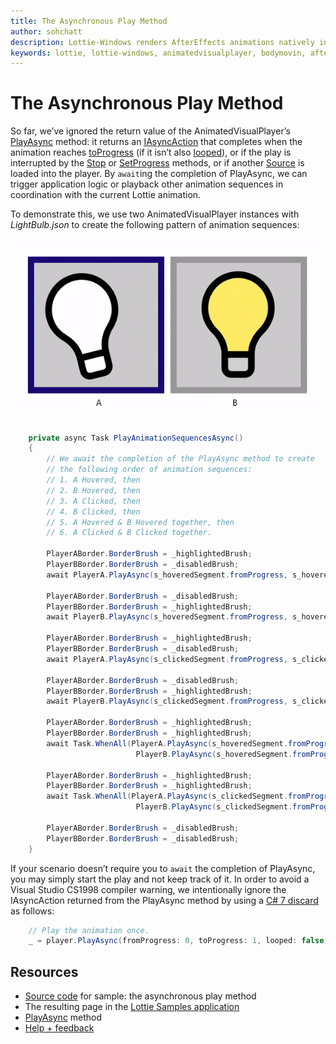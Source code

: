 ```yaml
---
title: The Asynchronous Play Method
author: sohchatt
description: Lottie-Windows renders AfterEffects animations natively in Windows applications.
keywords: lottie, lottie-windows, animatedvisualplayer, bodymovin, aftereffects, windows 10, uwp, uwp community toolkit
---
```


# The Asynchronous Play Method

So far, we’ve ignored the return value of the AnimatedVisualPlayer’s [PlayAsync](https://docs.microsoft.com/uwp/api/microsoft.ui.xaml.controls.animatedvisualplayer.playasync) method: it returns an [IAsyncAction](https://docs.microsoft.com/uwp/api/microsoft.ui.xaml.controls.animatedvisualplayer.playasync#returns) that completes when the animation reaches [toProgress](https://docs.microsoft.com/uwp/api/microsoft.ui.xaml.controls.animatedvisualplayer.playasync#parameters) (if it isn’t also [looped](https://docs.microsoft.com/uwp/api/microsoft.ui.xaml.controls.animatedvisualplayer.playasync#parameters)), or if the play is interrupted by the [Stop](https://docs.microsoft.com/uwp/api/microsoft.ui.xaml.controls.animatedvisualplayer.stop) or [SetProgress](https://docs.microsoft.com/uwp/api/microsoft.ui.xaml.controls.animatedvisualplayer.setprogress) methods, or if another [Source](https://docs.microsoft.com/uwp/api/microsoft.ui.xaml.controls.animatedvisualplayer.source) is loaded into the player. By `await`ing the completion of PlayAsync, we can trigger application logic or playback other animation sequences in coordination with the current Lottie animation.

To demonstrate this, we use two AnimatedVisualPlayer instances with _LightBulb.json_ to create the following pattern of animation sequences:

![Async Gif](../../resources/images/Animations/Lottie/LottieDocs_Async.gif)

```C#
    private async Task PlayAnimationSequencesAsync()
    {
        // We await the completion of the PlayAsync method to create 
        // the following order of animation sequences: 
        // 1. A Hovered, then
        // 2. B Hovered, then
        // 3. A Clicked, then
        // 4. B Clicked, then
        // 5. A Hovered & B Hovered together, then
        // 6. A Clicked & B Clicked together.

        PlayerABorder.BorderBrush = _highlightedBrush;
        PlayerBBorder.BorderBrush = _disabledBrush;
        await PlayerA.PlayAsync(s_hoveredSegment.fromProgress, s_hoveredSegment.toProgress, s_hoveredSegment.looping);

        PlayerABorder.BorderBrush = _disabledBrush;
        PlayerBBorder.BorderBrush = _highlightedBrush;
        await PlayerB.PlayAsync(s_hoveredSegment.fromProgress, s_hoveredSegment.toProgress, s_hoveredSegment.looping);

        PlayerABorder.BorderBrush = _highlightedBrush;
        PlayerBBorder.BorderBrush = _disabledBrush;
        await PlayerA.PlayAsync(s_clickedSegment.fromProgress, s_clickedSegment.toProgress, s_clickedSegment.looping);

        PlayerABorder.BorderBrush = _disabledBrush;
        PlayerBBorder.BorderBrush = _highlightedBrush;
        await PlayerB.PlayAsync(s_clickedSegment.fromProgress, s_clickedSegment.toProgress, s_clickedSegment.looping);

        PlayerABorder.BorderBrush = _highlightedBrush;
        PlayerBBorder.BorderBrush = _highlightedBrush;
        await Task.WhenAll(PlayerA.PlayAsync(s_hoveredSegment.fromProgress, s_hoveredSegment.toProgress, s_hoveredSegment.looping).AsTask(),
                            PlayerB.PlayAsync(s_hoveredSegment.fromProgress, s_hoveredSegment.toProgress, s_hoveredSegment.looping).AsTask());

        PlayerABorder.BorderBrush = _highlightedBrush;
        PlayerBBorder.BorderBrush = _highlightedBrush;
        await Task.WhenAll(PlayerA.PlayAsync(s_clickedSegment.fromProgress, s_clickedSegment.toProgress, s_clickedSegment.looping).AsTask(),
                            PlayerB.PlayAsync(s_clickedSegment.fromProgress, s_clickedSegment.toProgress, s_clickedSegment.looping).AsTask());

        PlayerABorder.BorderBrush = _disabledBrush;
        PlayerBBorder.BorderBrush = _disabledBrush;
    }

```

If your scenario doesn’t require you to `await` the completion of PlayAsync, you may simply start the play and not keep track of it. In order to avoid a Visual Studio CS1998 compiler warning, we intentionally ignore the IAsyncAction returned from the PlayAsync method by using a [C# 7 discard](https://docs.microsoft.com/dotnet/csharp/discards#a-standalone-discard) as follows:

```c#
    // Play the animation once.
    _ = player.PlayAsync(fromProgress: 0, toProgress: 1, looped: false);
```

## Resources

* [Source code](https://github.com/windows-toolkit/Lottie-Windows/blob/master/samples/LottieSamples/Scenarios/AsyncPage.xaml.cs) for sample: the asynchronous play method
* The resulting page in the [Lottie Samples application](http://aka.ms/lottiesamples)
* [PlayAsync](https://docs.microsoft.com/uwp/api/microsoft.ui.xaml.controls.animatedvisualplayer.playasync) method
* [Help + feedback](https://github.com/windows-toolkit/Lottie-Windows/issues)
